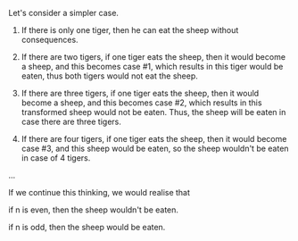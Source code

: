 Let's consider a simpler case.

1. If there is only one tiger, then he can eat the sheep without consequences.

2. If there are two tigers, if one tiger eats the sheep, then it would become a sheep,
and this becomes case #1, which results in this tiger would be eaten, thus both tigers
would not eat the sheep.

3. If there are three tigers, if one tiger eats the sheep, then it would become a sheep,
and this becomes case #2, which results in this transformed sheep would not be eaten. Thus,
the sheep will be eaten in case there are three tigers.

4. If there are four tigers, if one tiger eats the sheep, then it would become case #3, and this 
sheep would be eaten, so the sheep wouldn't be eaten in case of 4 tigers.

...

If we continue this thinking, we would realise that 

if n is even, then the sheep wouldn't be eaten.

if n is odd, then the sheep would be eaten.

